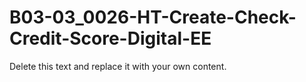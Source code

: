 

# B03-03_0026-HT-Create-Check-Credit-Score-Digital-EE

Delete this text and replace it with your own content.
